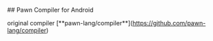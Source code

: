 \## Pawn Compiler for Android



original compiler \[\*\*pawn-lang/compiler\*\*](https://github.com/pawn-lang/compiler)

